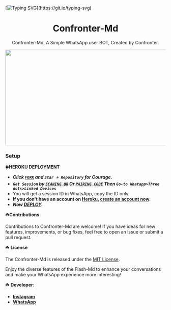 [![Typing SVG](https://readme-typing-svg.demolab.com?font=Fira+Code&weight=650&pause=1000&color=F70000&random=false&width=435&lines=Confronter-MD+made+by+Am+frank+;Follow+me+IG+%40confronter._)](https://git.io/typing-svg)
 <h1 align="center"> Confronter-Md</h1>
<p align="center"> Confronter-Md, A Simple WhatsApp user BOT, Created by Confronter.
</p>



<img src="https://telegra.ph/file/ae0f7e0a8d76a772b89e7.jpg" width="700" height="300"/>



### Setup

🍀**HEROKU DEPLOYMENT**
   - ***Click [`FORK`](https://github.com/Confronter/Confronter-Md/fork) and `Star ⭐ Repository` for Courage.***
   - ***`Get Session` by [`SCANING QR`](https://flash-md-qr.onrender.com) Or [`PAIRING CODE`](https://flashmd-session-5fea4d73011f.herokuapp.com/pair) Then `Go-to Whatapp>Three dots>Linked Devices`***
   - You will get a session ID in WhatsApp, copy the ID only.
   - **If you don't have an account on [Heroku](https://signup.heroku.com/), [create an account now](https://signup.heroku.com/).**
   - ***Now [DEPLOY](https://dashboard.heroku.com/new?template=https://github.com/Confronter/Confronter-Md).***


☘️**Contributions**

Contributions to Confronter-Md are welcome! If you have ideas for new features, improvements, or bug fixes, feel free to open an issue or submit a pull request.

☘️ **License**

The Confronter-Md is released under the [MIT License](https://opensource.org/licenses/MIT).

Enjoy the diverse features of the Flash-Md  to enhance your conversations and make your WhatsApp experience more interesting!

☘️ **Developer**:

- [**Instagram**](https://instagram.com/confronter._)
- [**WhatsApp**](https://wa.me/254793908571)

